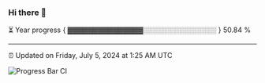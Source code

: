 ### Hi there 👋

⏳ Year progress { ▓▓▓▓▓▓▓▓▓▓▓▓▓▓▓░░░░░░░░░░░░░░░ } 50.84 %

---

⏰ Updated on Friday, July 5, 2024 at 1:25 AM UTC

![Progress Bar CI](https://github.com/arthurbuhl/arthurbuhl/workflows/Progress%20Bar%20CI/badge.svg)
